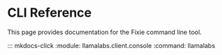 # CLI Reference

This page provides documentation for the Fixie command line tool.

::: mkdocs-click
    :module: llamalabs.client.console
    :command: llamalabs
